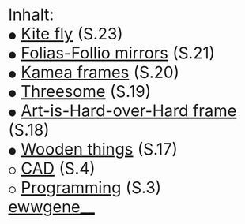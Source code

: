   <font size="6">
Inhalt:
    <br>
<font size="4">&#9679;</font> <a href="https://ewwgene.github.io/Kite/"><u>Kite fly</u></a> (S.23)<br>
<font size="4">&#9679;</font> <a href="https://ewwgene.github.io/Folias-Follio/"><u>Folias-Follio mirrors</u></a> (S.21)<br>
<font size="4">&#9679;</font> <a href="https://ewwgene.github.io/Kamea_ATW/"><u>Kamea frames</u></a> (S.20)<br>
<font size="4">&#9679;</font> <a href="https://ewwgene.github.io/Threesome/"><u>Threesome</u></a> (S.19)<br>
<font size="4">&#9679;</font> <a href="https://ewwgene.github.io/Art-Is-Hard/"><u>Art-is-Hard-over-Hard frame</u></a> (S.18)<br>
<font size="4">&#9679;</font> <a href="https://ewwgene.github.io/Wooden/"><u>Wooden things</u></a> (S.17)<br>
<font size="4">&#9675;</font> <a href="https://ewwgene.github.io/CAD/"><u>CAD</u></a> (S.4)<br>
<font size="4">&#9675;</font> <a href="https://ewwgene.github.io/Programming/"><u>Programming</u></a> (S.3)<br>
    <a href="https://instagram.com/ewwgene__?igshid=YmMyMTA2M2Y="><u>ewwgene__</u></a>

  
  </font>

